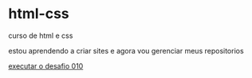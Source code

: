 # html-css
 curso de html e css

estou aprendendo a criar sites e agora vou gerenciar meus repositorios

<a href= "https://kaique091.github.io/html-css/exercicios/desafio010/android.html">executar o desafio 010</a>


